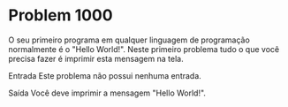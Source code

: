 # Problem 1000

O seu primeiro programa em qualquer linguagem de programação normalmente é o "Hello World!". Neste primeiro problema tudo o que você precisa fazer é imprimir esta mensagem na tela.

Entrada
Este problema não possui nenhuma entrada.

Saída
Você deve imprimir a mensagem "Hello World!".
